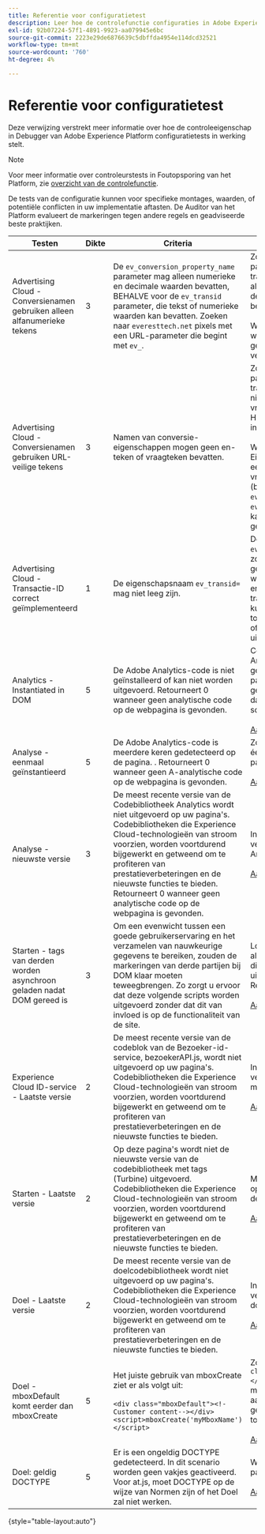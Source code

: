 ```yaml
---
title: Referentie voor configuratietest
description: Leer hoe de controlefunctie configuraties in Adobe Experience Platform Debugger test.
exl-id: 92b07224-57f1-4891-9923-aa079945e6bc
source-git-commit: 2223e29de6876639c5dbffda4954e114dcd32521
workflow-type: tm+mt
source-wordcount: '760'
ht-degree: 4%

---
```


# Referentie voor configuratietest

Deze verwijzing verstrekt meer informatie over hoe de controleeigenschap in Debugger van Adobe Experience Platform configuratietests in werking stelt.

>[!NOTE]
>
>Voor meer informatie over controleurstests in Foutopsporing van het Platform, zie [overzicht van de controlefunctie](./overview.md).

De tests van de configuratie kunnen voor specifieke montages, waarden, of potentiële conflicten in uw implementatie aftasten. De Auditor van het Platform evalueert de markeringen tegen andere regels en geadviseerde beste praktijken.

| Testen | Dikte | Criteria | Aanbeveling |
| --- | --- | --- | --- |
| Advertising Cloud - Conversienamen gebruiken alleen alfanumerieke tekens | 3 | De `ev_conversion_property_name` parameter mag alleen numerieke en decimale waarden bevatten, BEHALVE voor de `ev_transid` parameter, die tekst of numerieke waarden kan bevatten. Zoeken naar `everesttech.net` pixels met een URL-parameter die begint met  `ev_`. | Zorg ervoor dat de parameters van de transactieeigenschap alleen numerieke en decimale waarden bevatten.<br><br>Waarschuwing: Andere waardetypen kunnen gegevensverlies veroorzaken. |
| Advertising Cloud - Conversienamen gebruiken URL-veilige tekens | 3 | Namen van conversie-eigenschappen mogen geen en-teken of vraagteken bevatten. | Zorg ervoor dat de parameters van de transactieeigenschap geen niet-gecodeerd en/of vraagteken bevatten. Hiermee wordt de URL-indeling verbroken.<br><br>Waarschuwing: Eigenschapparameters die een niet-gecodeerd en/of vraagteken bevatten, (bijvoorbeeld:  `ev_formComplete?=1` of  `ev_formComplete&Submit=1`), kan leiden tot gegevensverlies. |
| Advertising Cloud - Transactie-ID correct geïmplementeerd | 1 | De eigenschapsnaam  `ev_transid=` mag niet leeg zijn. | De eigenschapsnaam  `ev_transid=` mag niet zonder waarde worden gelaten. Als dit zonder een waarde wordt verlaten, zou er verlies van transactiegegevens kunnen zijn. Een waarde toewijzen aan `ev_transid=` of verwijder de parameter uit de pixel. |
| Analytics - Instantiated in DOM | 5 | De Adobe Analytics-code is niet geïnstalleerd of kan niet worden uitgevoerd. Retourneert 0 wanneer geen analytische code op de webpagina is gevonden. | Controleer of de tag Analytics is geïmplementeerd op de pagina en niet wordt geblokkeerd door daaropvolgende scriptactiviteiten.<br><br>[Aanvullende informatie](https://experienceleague.adobe.com/docs/analytics/implementation/home.html) |
| Analyse - eenmaal geïnstantieerd | 5 | De Adobe Analytics-code is meerdere keren gedetecteerd op de pagina. . Retourneert 0 wanneer geen A-analytische code op de webpagina is gevonden. | Zorg ervoor dat er slechts één tag Analytics op de pagina staat.<br><br>[Aanvullende informatie](https://experienceleague.adobe.com/docs/analytics/implementation/home.html) |
| Analyse - nieuwste versie | 3 | De meest recente versie van de Codebibliotheek Analytics wordt niet uitgevoerd op uw pagina&#39;s. Codebibliotheken die Experience Cloud-technologieën van stroom voorzien, worden voortdurend bijgewerkt en getweend om te profiteren van prestatieverbeteringen en de nieuwste functies te bieden. Retourneert 0 wanneer geen analytische code op de webpagina is gevonden. | Installeer de nieuwste versie van de bibliotheek Analytics.<br><br>[Aanvullende informatie](https://experienceleague.adobe.com/docs/analytics/implementation/appmeasurement-updates.html) |
| Starten - tags van derden worden asynchroon geladen nadat DOM gereed is | 3 | Om een evenwicht tussen een goede gebruikerservaring en het verzamelen van nauwkeurige gegevens te bereiken, zouden de markeringen van derde partijen bij DOM klaar moeten teweegbrengen. Zo zorgt u ervoor dat deze volgende scripts worden uitgevoerd zonder dat dit van invloed is op de functionaliteit van de site. | Los dit probleem op door alle regels aan te passen die derden-pixels uitvoeren om bij DOM Ready te branden.<br><br>[Aanvullende informatie](https://experienceleague.adobe.com/docs/experience-platform/tags/ui/rules.html) |
| Experience Cloud ID-service - Laatste versie | 2 | De meest recente versie van de codeblok van de Bezoeker-id-service, bezoekerAPI.js, wordt niet uitgevoerd op uw pagina&#39;s. Codebibliotheken die Experience Cloud-technologieën van stroom voorzien, worden voortdurend bijgewerkt en getweend om te profiteren van prestatieverbeteringen en de nieuwste functies te bieden. | Installeer de nieuwste versie van de bibliotheek met bezoekersidentiteiten.<br><br>[Aanvullende informatie](https://experienceleague.adobe.com/docs/id-service/using/id-service-api/library.html) |
| Starten - Laatste versie | 2 | Op deze pagina&#39;s wordt niet de nieuwste versie van de codebibliotheek met tags (Turbine) uitgevoerd. Codebibliotheken die Experience Cloud-technologieën van stroom voorzien, worden voortdurend bijgewerkt en getweend om te profiteren van prestatieverbeteringen en de nieuwste functies te bieden. | Maak de tagbibliotheek opnieuw en publiceer deze.<br><br>[Aanvullende informatie](https://experienceleague.adobe.com/docs/experience-platform/tags/get-started/quick-start.html) |
| Doel - Laatste versie | 2 | De meest recente versie van de doelcodebibliotheek wordt niet uitgevoerd op uw pagina&#39;s. Codebibliotheken die Experience Cloud-technologieën van stroom voorzien, worden voortdurend bijgewerkt en getweend om te profiteren van prestatieverbeteringen en de nieuwste functies te bieden. | Installeer de nieuwste versie van de doelbibliotheek.<br><br>[Aanvullende informatie](https://experienceleague.adobe.com/docs/target/using/implement-target/client-side/implement-target-for-client-side-web.html) |
| Doel - mboxDefault komt eerder dan mboxCreate | 5 | Het juiste gebruik van mboxCreate ziet er als volgt uit:<br><br> `<div class="mboxDefault"><!-Customer content--></div><script>mboxCreate('myMboxName')</script>` | Zorg ervoor dat u een  `<div class="mboxDefault"></div>` tag voordat mboxCreate() wordt aangeroepen. om.js zal geen één voor u toevoegen.<br><br>[Aanvullende informatie](https://experienceleague.adobe.com/docs/target/using/implement-target/client-side/implement-target-for-client-side-web.html) |
| Doel: geldig DOCTYPE | 5 | Er is een ongeldig DOCTYPE gedetecteerd. In dit scenario worden geen vakjes geactiveerd.  Voor at.js, moet DOCTYPE op de wijze van Normen zijn of het Doel zal niet werken. | Werk het DOCTYPE op de pagina bij.<br><br>[Aanvullende informatie](https://experienceleague.adobe.com/docs/target/using/implement-target/client-side/at-js-implementation/faq-at-js/target-atjs-faq.html) |

{style="table-layout:auto"}
